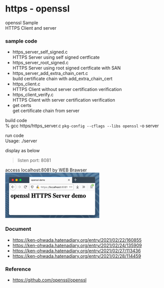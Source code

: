 https - openssl
===============

openssl Sample <br/>
HTTPS Client and server


### sample code

- https_server_self_signed.c <br/>
HTTPS Server  using self signed certficate <br/>
- https_server_root_signed.c <br/>
HTTPS Server  using root signed certficate with SAN<br/>
- https_server_add_extra_chain_cert.c <br/>
build certificate chain with add_extra_chain_cert <br/>
- https_client.c <br/>
HTTPS Client without server certification verification <br/>
- https_client_verify.c <br/>
HTTPS Client with server certification verification  <br/>
- get certs <br/>
get certificate chain from server <br/>


build code <br/>
% gcc https/https_server.c `pkg-config --cflags --libs openssl` -o server <br/>

run code  <br/>
Usage: ./server <br/>

display as below <br/>
> listen port: 8081  <br/>

access localhost:8081 by WEB Brawser <br/>
<img src="https://raw.githubusercontent.com/ohwada/MAC_cpp_Samples/master/openssl/screenshot/firefox_https_server.png" width="300" />


### Document
- https://ken-ohwada.hatenadiary.org/entry/2021/02/22/160855 <br/>
- https://ken-ohwada.hatenadiary.org/entry/2021/02/24/135909 <br/>
- https://ken-ohwada.hatenadiary.org/entry/2021/02/27/113436 <br/>
- https://ken-ohwada.hatenadiary.org/entry/2021/02/28/114459 <br/>


### Reference 
- https://github.com/openssl/openssl

